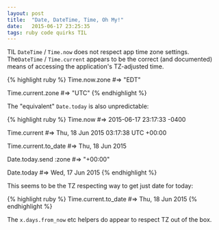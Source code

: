 ```yaml
---
layout: post
title:  "Date, DateTime, Time, Oh My!"
date:   2015-06-17 23:25:35
tags: ruby code quirks TIL
---
```


TIL `DateTime` / `Time.now` does not respect app time zone settings. The`DateTime` / `Time.current` appears to be the correct (and documented) means of accessing the application's TZ-adjusted time.

{% highlight ruby %}
Time.now.zone
#=> "EDT"

Time.current.zone
#=> "UTC"
{% endhighlight %}


The "equivalent" `Date.today` is also unpredictable:

{% highlight ruby %}
Time.now
#=> 2015-06-17 23:17:33 -0400

Time.current
#=> Thu, 18 Jun 2015 03:17:38 UTC +00:00

Time.current.to_date
#=> Thu, 18 Jun 2015

Date.today.send :zone
#=> "+00:00"

Date.today
#=> Wed, 17 Jun 2015
{% endhighlight %}

This seems to be the TZ respecting way to get just date for today:

{% highlight ruby %}
Time.current.to_date
#=> Thu, 18 Jun 2015
{% endhighlight %}

The `x.days.from_now` etc helpers do appear to respect TZ out of the box.
